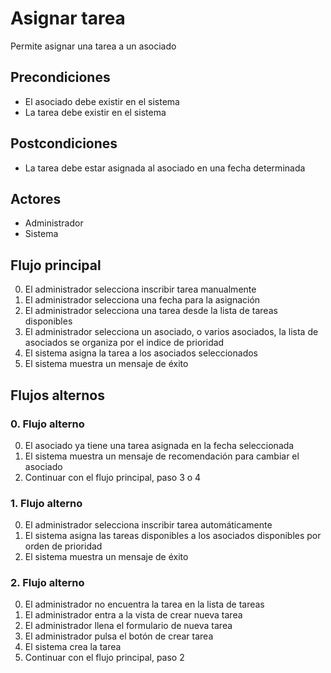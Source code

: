 # Asignar tarea

Permite asignar una tarea a un asociado

## Precondiciones

* El asociado debe existir en el sistema
* La tarea debe existir en el sistema

## Postcondiciones

* La tarea debe estar asignada al asociado en una fecha determinada

## Actores

* Administrador
* Sistema

## Flujo principal

0. El administrador selecciona inscribir tarea manualmente
1. El administrador selecciona una fecha para la asignación
2. El administrador selecciona una tarea desde la lista de tareas disponibles
3. El administrador selecciona un asociado, o varios asociados, la lista de asociados se organiza por el indice de prioridad
4. El sistema asigna la tarea a los asociados seleccionados
5. El sistema muestra un mensaje de éxito

## Flujos alternos

### 0.  Flujo alterno

0. El asociado ya tiene una tarea asignada en la fecha seleccionada
1. El sistema muestra un mensaje de recomendación para cambiar el asociado
2. Continuar con el flujo principal, paso 3 o 4

### 1.  Flujo alterno

0. El administrador selecciona inscribir tarea automáticamente
1. El sistema asigna las tareas disponibles a los asociados disponibles por orden de prioridad
2. El sistema muestra un mensaje de éxito

### 2.  Flujo alterno

0. El administrador no encuentra la tarea en la lista de tareas
1. El administrador entra a la vista de crear nueva tarea
2. El administrador llena el formulario de nueva tarea
3. El administrador pulsa el botón de crear tarea
4. El sistema crea la tarea
5. Continuar con el flujo principal, paso 2

